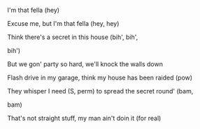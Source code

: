 I'm that fella (hey)

 Excuse me, but I'm that fella (hey, hey)

 Think there's a secret in this house (bih', bih',

 bih')

 But we gon' party so hard, we'll knock the walls down

 Flash drive in my garage, think my house has been raided (pow)

 They whisper I need (S, perm) to spread the secret round' (bam,

 bam)

 That's not straight stuff, my man ain't doin it (for real)
